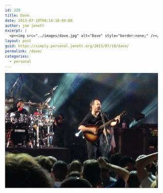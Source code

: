 ```yaml
---
id: 220
title: Dave.
date: 2013-07-10T08:14:18-04:00
author: joe jenett
excerpt: |
  <p><img src="../images/dave.jpg" alt="Dave" style="border:none;" /></p>
layout: post
guid: https://simply.personal.jenett.org/2013/07/10/dave/
permalink: /dave/
categories:
  - personal
---
```

<img src="../images/dave.jpg" alt="Dave" style="border:none;" />